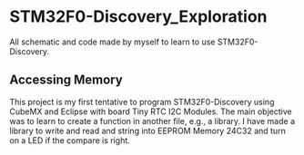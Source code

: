 # STM32F0-Discovery_Exploration
All schematic and code made by myself to learn to use STM32F0-Discovery.

## Accessing Memory
This project is my first tentative to program STM32F0-Discovery using CubeMX and Eclipse with board Tiny RTC I2C Modules.
The main objective was to learn to create a function in another file, e.g., a library.
I have made a library to write and read and string into EEPROM Memory 24C32 and turn on a LED if the compare is right.